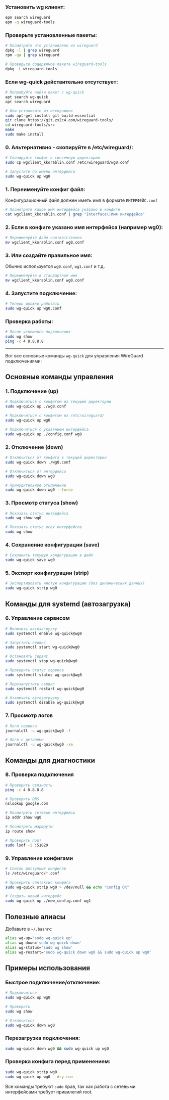 ### Установить wg клиент:
```bash
epm search wireguard
epm -q wireguard-tools
```
### Проверьте установленные пакеты:
```bash
# Посмотрите что установлено из wireguard
dpkg -l | grep wireguard
rpm -qa | grep wireguard

# Проверьте содержимое пакета wireguard-tools
dpkg -L wireguard-tools
```

### Если wg-quick действительно отсутствует:

```bash
# Попробуйте найти пакет с wg-quick
apt search wg-quick
apt search wireguard

# Или установите из исходников
sudo apt-get install git build-essential
git clone https://git.zx2c4.com/wireguard-tools/
cd wireguard-tools/src
make
sudo make install
```

### 0. Альтернативно - скопируйте в /etc/wireguard/:
```bash
# Скопируйте конфиг в системную директорию
sudo cp wgclient_kkorablin.conf /etc/wireguard/wg0.conf

# Запустите по имени интерфейса
sudo wg-quick up wg0
```


### 1. Переименуйте конфиг файл:
Конфигурационный файл должен иметь имя в формате `ИНТЕРФЕЙС.conf`

```bash
# Посмотрите какое имя интерфейса указано в конфиге
cat wgclient_kkorablin.conf | grep "Interface\|Имя интерфейса"
```

### 2. Если в конфиге указано имя интерфейса (например wg0):
```bash
# Переименуйте файл соответственно
mv wgclient_kkorablin.conf wg0.conf
```

### 3. Или создайте правильное имя:
Обычно используется `wg0.conf`, `wg1.conf` и т.д.

```bash
# Переименуйте в стандартное имя
mv wgclient_kkorablin.conf wg0.conf
```

### 4. Запустите подключение:
```bash
# Теперь должно работать
sudo wg-quick up wg0.conf
```


### Проверка работы:
```bash
# После успешного подключения
sudo wg show
ping -c 4 8.8.8.8
```

----------------

Вот все основные команды `wg-quick` для управления WireGuard подключениями:

## Основные команды управления

### 1. **Подключение (up)**
```bash
# Подключиться с конфигом из текущей директории
sudo wg-quick up ./wg0.conf

# Подключиться с конфигом из /etc/wireguard/
sudo wg-quick up wg0

# Подключиться с указанием интерфейса
sudo wg-quick up ./config.conf wg0
```

### 2. **Отключение (down)**
```bash
# Отключиться от конфига в текущей директории
sudo wg-quick down ./wg0.conf

# Отключиться от интерфейса
sudo wg-quick down wg0

# Принудительное отключение
sudo wg-quick down wg0 --force
```

### 3. **Просмотр статуса (show)**
```bash
# Показать статус интерфейса
sudo wg show wg0

# Показать статус всех интерфейсов
sudo wg show
```

### 4. **Сохранение конфигурации (save)**
```bash
# Сохранить текущую конфигурацию в файл
sudo wg-quick save wg0
```

### 5. **Экспорт конфигурации (strip)**
```bash
# Экспортировать чистую конфигурацию (без динамических данных)
sudo wg-quick strip wg0
```

## Команды для systemd (автозагрузка)

### 6. **Управление сервисом**
```bash
# Включить автозагрузку
sudo systemctl enable wg-quick@wg0

# Запустить сервис
sudo systemctl start wg-quick@wg0

# Остановить сервис
sudo systemctl stop wg-quick@wg0

# Проверить статус сервиса
sudo systemctl status wg-quick@wg0

# Перезапустить сервис
sudo systemctl restart wg-quick@wg0

# Отключить автозагрузку
sudo systemctl disable wg-quick@wg0
```

### 7. **Просмотр логов**
```bash
# Логи сервиса
journalctl -u wg-quick@wg0 -f

# Логи с деталями
journalctl -u wg-quick@wg0 -xe
```

## Команды для диагностики

### 8. **Проверка подключения**
```bash
# Проверить связность
ping -c 4 8.8.8.8

# Проверить DNS
nslookup google.com

# Посмотреть сетевые интерфейсы
ip addr show wg0

# Посмотреть маршруты
ip route show

# Проверить порт
sudo lsof -i :51820
```

### 9. **Управление конфигами**
```bash
# Список доступных конфигов
ls /etc/wireguard/*.conf

# Проверить синтаксис конфига
sudo wg-quick strip wg0 > /dev/null && echo "Config OK"

# Создать новый интерфейс
sudo wg-quick up ./new_config.conf wg1
```

## Полезные алиасы
Добавьте в `~/.bashrc`:
```bash
alias wg-up='sudo wg-quick up'
alias wg-down='sudo wg-quick down'
alias wg-status='sudo wg show'
alias wg-restart='sudo wg-quick down wg0 && sudo wg-quick up wg0'
```

## Примеры использования

### Быстрое подключение/отключение:
```bash
# Подключиться
sudo wg-quick up wg0

# Проверить
sudo wg show

# Отключиться
sudo wg-quick down wg0
```

### Перезагрузка подключения:
```bash
sudo wg-quick down wg0 && sudo wg-quick up wg0
```

### Проверка конфига перед применением:
```bash
sudo wg-quick strip wg0
sudo wg-quick up wg0 --dry-run
```

Все команды требуют `sudo` прав, так как работа с сетевыми интерфейсами требует привилегий root.
